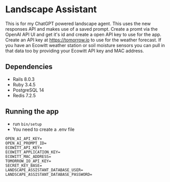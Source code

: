 # Landscape Assistant
This is for my ChatGPT powered landscape agent.
This uses the new responses API and makes use of a saved prompt.
Create a promt via the OpenAI API UI and get it's id and create a
open API key to use for the app.
Create an API key at https://tomorrow.io to use for the weather
forecast.
If you have an Ecowitt weather station or soil moisture sensors you
can pull in that data too by providing your Ecowitt API key and
MAC address.

## Dependencies
* Rails 8.0.3
* Ruby 3.4.5
* PostgreSQL 14
* Redis 7.2.5

## Running the app
* run `bin/setup`
* You need to create a .env file

``` env
OPEN_AI_API_KEY=
OPEN_AI_PROMPT_ID=
ECOWITT_API_KEY=
ECOWITT_APPLICATION_KEY=
ECOWITT_MAC_ADDRESS=
TOMORROW_IO_API_KEY=
SECRET_KEY_BASE=
LANDSCAPE_ASSISTANT_DATABASE_USER=
LANDSCAPE_ASSISTANT_DATABASE_PASSWORD=
